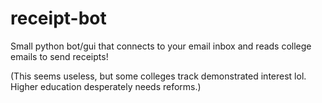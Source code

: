 # receipt-bot

Small python bot/gui that connects to your email inbox and reads college emails to send receipts!

(This seems useless, but some colleges track demonstrated interest lol. Higher education desperately needs reforms.)
